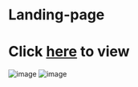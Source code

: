 # Landing-page
# Click <a href="https://shabari02.github.io/Landing-page/">here</a> to view
![image](https://user-images.githubusercontent.com/83392438/173619043-be4914ed-000d-4d19-a60d-a58931ca47c2.png)
![image](https://user-images.githubusercontent.com/83392438/173619236-fc72243a-c690-47c5-937b-f9a8b8848767.png)

